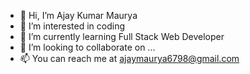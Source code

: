 - 👋 Hi, I’m Ajay Kumar Maurya
- 👀 I’m interested in coding
- 🌱 I’m currently learning Full Stack Web Developer
- 💞️ I’m looking to collaborate on ...
- 📫 You can reach me at ajaymaurya6798@gmail.com

<!---
Ajay-Maury/Ajay-Maury is a ✨ special ✨ repository because its `README.md` (this file) appears on your GitHub profile.
You can click the Preview link to take a look at your changes.
--->
